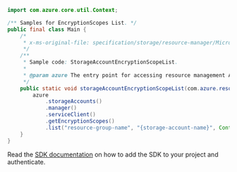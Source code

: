 ```java
import com.azure.core.util.Context;

/** Samples for EncryptionScopes List. */
public final class Main {
    /*
     * x-ms-original-file: specification/storage/resource-manager/Microsoft.Storage/stable/2021-09-01/examples/StorageAccountEncryptionScopeList.json
     */
    /**
     * Sample code: StorageAccountEncryptionScopeList.
     *
     * @param azure The entry point for accessing resource management APIs in Azure.
     */
    public static void storageAccountEncryptionScopeList(com.azure.resourcemanager.AzureResourceManager azure) {
        azure
            .storageAccounts()
            .manager()
            .serviceClient()
            .getEncryptionScopes()
            .list("resource-group-name", "{storage-account-name}", Context.NONE);
    }
}
```

Read the [SDK documentation](https://github.com/Azure/azure-sdk-for-java/blob/azure-resourcemanager_2.15.0/sdk/resourcemanager/azure-resourcemanager/README.md) on how to add the SDK to your project and authenticate.
